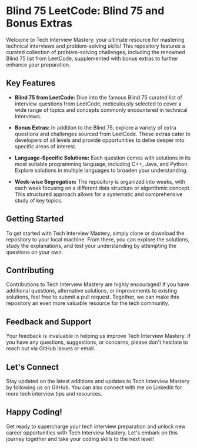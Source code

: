 # Blind 75 LeetCode: Blind 75 and Bonus Extras

Welcome to Tech Interview Mastery, your ultimate resource for mastering technical interviews and problem-solving skills! This repository features a curated collection of problem-solving challenges, including the renowned Blind 75 list from LeetCode, supplemented with bonus extras to further enhance your preparation.

## Key Features

- **Blind 75 from LeetCode:** Dive into the famous Blind 75 curated list of interview questions from LeetCode, meticulously selected to cover a wide range of topics and concepts commonly encountered in technical interviews.

- **Bonus Extras:** In addition to the Blind 75, explore a variety of extra questions and challenges sourced from LeetCode. These extras cater to developers of all levels and provide opportunities to delve deeper into specific areas of interest.

- **Language-Specific Solutions:** Each question comes with solutions in its most suitable programming language, including C++, Java, and Python. Explore solutions in multiple languages to broaden your understanding.

- **Week-wise Segregation:** The repository is organized into weeks, with each week focusing on a different data structure or algorithmic concept. This structured approach allows for a systematic and comprehensive study of key topics.

## Getting Started

To get started with Tech Interview Mastery, simply clone or download the repository to your local machine. From there, you can explore the solutions, study the explanations, and test your understanding by attempting the questions on your own.

## Contributing

Contributions to Tech Interview Mastery are highly encouraged! If you have additional questions, alternative solutions, or improvements to existing solutions, feel free to submit a pull request. Together, we can make this repository an even more valuable resource for the tech community.

## Feedback and Support

Your feedback is invaluable in helping us improve Tech Interview Mastery. If you have any questions, suggestions, or concerns, please don't hesitate to reach out via GitHub issues or email.

## Let's Connect

Stay updated on the latest additions and updates to Tech Interview Mastery by following us on GitHub. You can also connect with me on LinkedIn for more tech interview tips and resources.

## Happy Coding!

Get ready to supercharge your tech interview preparation and unlock new career opportunities with Tech Interview Mastery. Let's embark on this journey together and take your coding skills to the next level!
